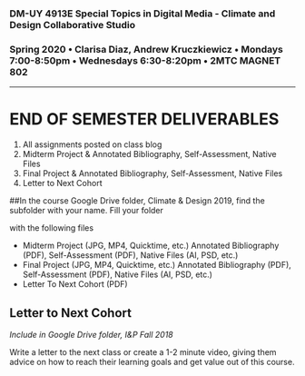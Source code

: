 ### DM-UY 4913E Special Topics in Digital Media - Climate and Design Collaborative Studio
### Spring 2020 • Clarisa Diaz, Andrew Kruczkiewicz • Mondays 7:00-8:50pm • Wednesdays 6:30-8:20pm • 2MTC MAGNET 802
---

# END OF SEMESTER DELIVERABLES

<ol>
<li>All assignments posted on class blog</li>
<li>Midterm Project & Annotated Bibliography, Self-Assessment, Native Files</li>
<li>Final Project & Annotated Bibliography, Self-Assessment, Native Files</li>
<li>Letter to Next Cohort</li>
</ol>
 
##In the course Google Drive folder, Climate & Design 2019, find the subfolder with your name. Fill your folder 

with the following files 
<ul>
<li>Midterm Project (JPG, MP4, Quicktime, etc.) Annotated Bibliography (PDF), Self-Assessment (PDF), Native Files (AI, PSD, etc.)</li>
<li>Final Project (JPG, MP4, Quicktime, etc.) Annotated Bibliography (PDF), Self-Assessment (PDF), Native Files (AI, PSD, etc.)</li>
<li>Letter To Next Cohort (PDF)</li>
</ul>

## Letter to Next Cohort
*Include in Google Drive folder, I&P Fall 2018*

Write a letter to the next class or create a 1-2 minute video, giving them advice on how to reach their learning goals and get value out of this course.
